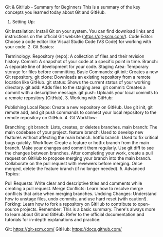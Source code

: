 Git & GitHub - Summary for Beginners
This is a summary of the key concepts you learned today about Git and GitHub.

1. Setting Up:

Git Installation: Install Git on your system. You can find download links and instructions on the official Git website (https://git-scm.com/).
Code Editor: Choose a code editor like Visual Studio Code (VS Code) for working with your code. 2. Git Basics:

Terminology:
Repository (repo): A collection of files and their revision history.
Commit: A snapshot of your code at a specific point in time.
Branch: A separate line of development for your code.
Staging Area: Temporary storage for files before committing.
Basic Commands:
git init: Creates a new Git repository.
git clone: Downloads an existing repository from a remote location like GitHub.
git status: Shows the current status of your working directory.
git add: Adds files to the staging area.
git commit: Creates a commit with a descriptive message.
git push: Uploads your local commits to a remote repository (GitHub). 3. Working with GitHub:

Publishing Local Repo:
Create a new repository on GitHub.
Use git init, git remote add, and git push commands to connect your local repository to the remote repository on GitHub. 4. Git Workflow:

Branching:
git branch: Lists, creates, or deletes branches.
main branch: The main codebase of your project.
feature branch: Used to develop new features without affecting the main branch.
hotfix branch: Used to fix critical bugs quickly.
Workflow:
Create a feature or hotfix branch from the main branch.
Make your changes and commit them regularly.
Use git diff to see the changes between branches.
After completing your work, create a pull request on GitHub to propose merging your branch into the main branch.
Collaborate on the pull request with reviewers before merging.
Once merged, delete the feature branch (if no longer needed). 5. Advanced Topics:

Pull Requests:
Write clear and descriptive titles and comments while creating a pull request.
Merge Conflicts:
Learn how to resolve merge conflicts that arise when merging branches.
Undoing Changes:
Understand how to unstage files, undo commits, and use hard reset (with caution!).
Forking:
Learn how to fork a repository on GitHub to contribute to open-source projects.
Remember: This is a basic summary. There's always more to learn about Git and GitHub. Refer to the official documentation and tutorials for in-depth explanations and practice:

Git: https://git-scm.com/
GitHub: https://docs.github.com/

